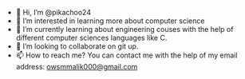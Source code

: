 - 👋 Hi, I’m @pikachoo24
- 👀 I’m interested in learning more about computer science 
- 🌱 I’m currently learning about engineering couses with the help of different computer sciences languages like C. 
- 💞️ I’m looking to collaborate on git up.
- 📫 How to reach me? You can contact me with the help of my email address: owsmmalik000@gmail.com

<!---
pikachoo24/pikachoo24 is a ✨ special ✨ repository because its `README.md` (this file) appears on your GitHub profile.
You can click the Preview link to take a look at your changes.
--->
